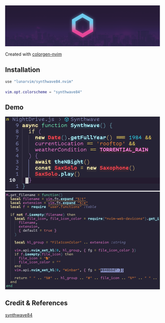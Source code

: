 ![banner](./assets/banner.png)

Created with [colorgen-nvim](https://github.com/ChristianChiarulli/colorgen-nvim)

## Installation

```lua
use "lunarvim/synthwave84.nvim"

vim.opt.colorscheme = "synthwave84"
```

## Demo

![1](./assets/demo1.png) 
![2](./assets/demo2.png) 

## Credit & References

[synthwave84](https://github.com/robb0wen/synthwave-vscode)
